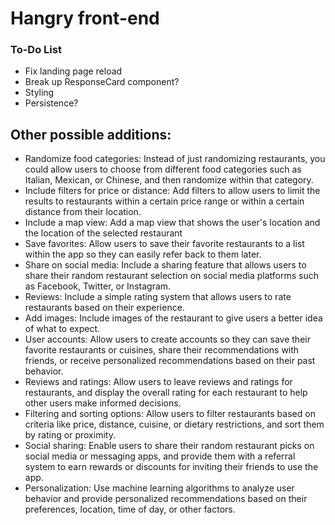 # Hangry front-end

### To-Do List

<ul>
<li>Fix landing page reload</li>
<li>Break up ResponseCard component?</li>
<li>Styling</li>
<li>Persistence?</li>
</ul>

## Other possible additions:
<ul>
<li>Randomize food categories: Instead of just randomizing restaurants, you could allow users to choose from different food categories such as Italian, Mexican, or Chinese, and then randomize within that category.</li>

<li>Include filters for price or distance: Add filters to allow users to limit the results to restaurants within a certain price range or within a certain distance from their location.</li>

<li>Include a map view: Add a map view that shows the user's location and the location of the selected restaurant</li>

<li>Save favorites: Allow users to save their favorite restaurants to a list within the app so they can easily refer back to them later.</li>

<li>Share on social media: Include a sharing feature that allows users to share their random restaurant selection on social media platforms such as Facebook, Twitter, or Instagram.</li>

<li>Reviews: Include a simple rating system that allows users to rate restaurants based on their experience.</li>

<li>Add images: Include images of the restaurant to give users a better idea of what to expect.</li>

<li>User accounts: Allow users to create accounts so they can save their favorite restaurants or cuisines, share their recommendations with friends, or receive personalized recommendations based on their past behavior.</li>

<li>Reviews and ratings: Allow users to leave reviews and ratings for restaurants, and display the overall rating for each restaurant to help other users make informed decisions.</li>

<li>Filtering and sorting options: Allow users to filter restaurants based on criteria like price, distance, cuisine, or dietary restrictions, and sort them by rating or proximity.</li>

<li>Social sharing: Enable users to share their random restaurant picks on social media or messaging apps, and provide them with a referral system to earn rewards or discounts for inviting their friends to use the app.</li>

<li>Personalization: Use machine learning algorithms to analyze user behavior and provide personalized recommendations based on their preferences, location, time of day, or other factors.</li>
</ul>
